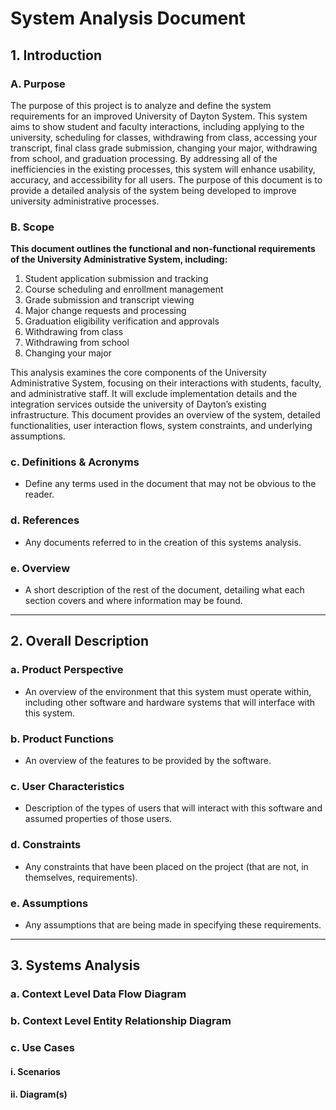 # System Analysis Document

## 1. Introduction

### A. Purpose
The purpose of this project is to analyze and define the system requirements for an improved University of Dayton System. This system aims to show student and faculty interactions, including applying to the university, scheduling for classes, withdrawing from class, accessing your transcript, final class grade submission, changing your major, withdrawing from school, and graduation processing. By addressing all of the inefficiencies in the existing processes, this system will enhance usability, accuracy, and accessibility for all users. The purpose of this document is to provide a detailed analysis of the system being developed to improve university administrative processes. 


### B. Scope
**This document outlines the functional and non-functional requirements of the University Administrative System, including:**
  
1. Student application submission and tracking
2. Course scheduling and enrollment management
3. Grade submission and transcript viewing
4. Major change requests and processing
5. Graduation eligibility verification and approvals 
6. Withdrawing from class
7. Withdrawing from school
8. Changing your major 

This analysis examines the core components of the University Administrative System, focusing on their interactions with students, faculty, and administrative staff. It will exclude implementation details and the integration services outside the university of Dayton’s existing infrastructure. This document provides an overview of the system, detailed functionalities, user interaction flows, system constraints, and underlying assumptions.


### c. Definitions & Acronyms
- Define any terms used in the document that may not be obvious to the reader.

### d. References
- Any documents referred to in the creation of this systems analysis.

### e. Overview
- A short description of the rest of the document, detailing what each section covers and where information may be found.

---

## 2. Overall Description

### a. Product Perspective
- An overview of the environment that this system must operate within, including other software and hardware systems that will interface with this system.

### b. Product Functions
- An overview of the features to be provided by the software.

### c. User Characteristics
- Description of the types of users that will interact with this software and assumed properties of those users.

### d. Constraints
- Any constraints that have been placed on the project (that are not, in themselves, requirements).

### e. Assumptions
- Any assumptions that are being made in specifying these requirements.

---

## 3. Systems Analysis

### a. Context Level Data Flow Diagram

### b. Context Level Entity Relationship Diagram

### c. Use Cases
#### i. Scenarios
#### ii. Diagram(s)
